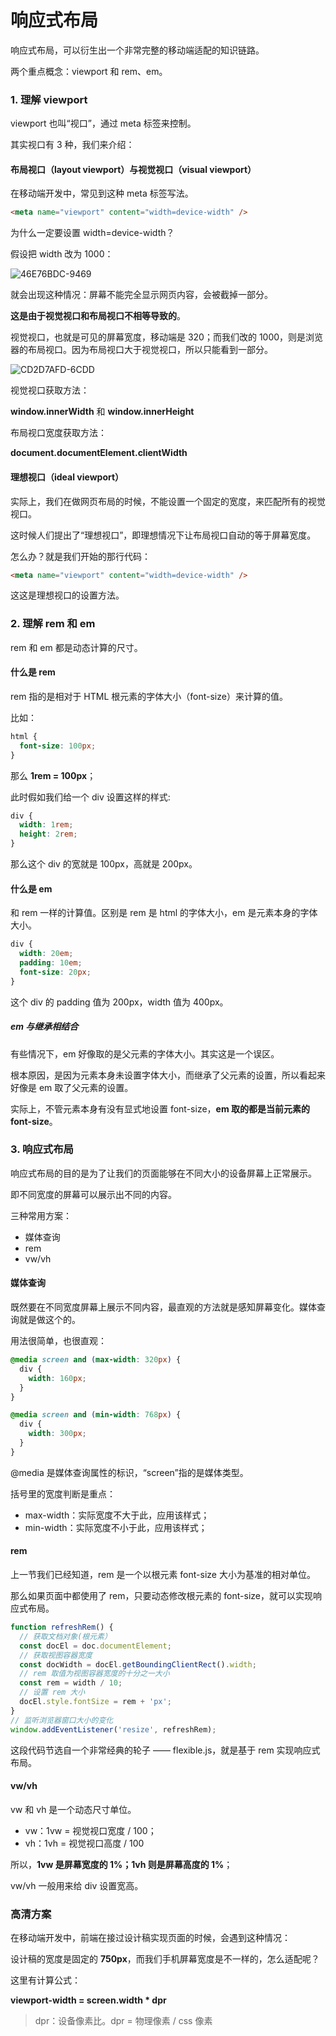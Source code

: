 # 响应式布局

响应式布局，可以衍生出一个非常完整的移动端适配的知识链路。

两个重点概念：viewport 和 rem、em。

### 1. 理解 viewport

viewport 也叫“视口”，通过 meta 标签来控制。

其实视口有 3 种，我们来介绍：

#### 布局视口（layout viewport）与视觉视口（visual viewport）

在移动端开发中，常见到这种 meta 标签写法。

```html
<meta name="viewport" content="width=device-width" />
```

为什么一定要设置 width=device-width？

假设把 width 改为 1000：

![46E76BDC-9469](../image/46E76BDC-9469-4969-AA95-0335221FCE68.png)

就会出现这种情况：屏幕不能完全显示网页内容，会被截掉一部分。

**这是由于视觉视口和布局视口不相等导致的**。

视觉视口，也就是可见的屏幕宽度，移动端是 320；而我们改的 1000，则是浏览器的布局视口。因为布局视口大于视觉视口，所以只能看到一部分。

![CD2D7AFD-6CDD](../image/CD2D7AFD-6CDD-42B5-A098-47DAAB175BE1.png)

视觉视口获取方法：

**window.innerWidth** 和 **window.innerHeight**

布局视口宽度获取方法：

**document.documentElement.clientWidth**

#### 理想视口（ideal viewport）

实际上，我们在做网页布局的时候，不能设置一个固定的宽度，来匹配所有的视觉视口。

这时候人们提出了“理想视口”，即理想情况下让布局视口自动的等于屏幕宽度。

怎么办？就是我们开始的那行代码：

```html
<meta name="viewport" content="width=device-width" />
```

这这是理想视口的设置方法。

### 2. 理解 rem 和 em

rem 和 em 都是动态计算的尺寸。

#### 什么是 rem

rem 指的是相对于 HTML 根元素的字体大小（font-size）来计算的值。

比如：

```css
html {
  font-size: 100px;
}
```

那么 **1rem = 100px**；

此时假如我们给一个 div 设置这样的样式:

```css
div {
  width: 1rem;
  height: 2rem;
}
```

那么这个 div 的宽就是 100px，高就是 200px。

#### 什么是 em

和 rem 一样的计算值。区别是 rem 是 html 的字体大小，em 是元素本身的字体大小。

```css
div {
  width: 20em;
  padding: 10em;
  font-size: 20px;
}
```

这个 div 的 padding 值为 200px，width 值为 400px。

##### em 与继承相结合

有些情况下，em 好像取的是父元素的字体大小。其实这是一个误区。

根本原因，是因为元素本身未设置字体大小，而继承了父元素的设置，所以看起来好像是 em 取了父元素的设置。

实际上，不管元素本身有没有显式地设置 font-size，**em 取的都是当前元素的 font-size**。

### 3. 响应式布局

响应式布局的目的是为了让我们的页面能够在不同大小的设备屏幕上正常展示。

即不同宽度的屏幕可以展示出不同的内容。

三种常用方案：

- 媒体查询
- rem
- vw/vh

#### 媒体查询

既然要在不同宽度屏幕上展示不同内容，最直观的方法就是感知屏幕变化。媒体查询就是做这个的。

用法很简单，也很直观：

```css
@media screen and (max-width: 320px) {
  div {
    width: 160px;
  }
}

@media screen and (min-width: 768px) {
  div {
    width: 300px;
  }
}
```

@media 是媒体查询属性的标识，“screen”指的是媒体类型。

括号里的宽度判断是重点：

- max-width：实际宽度不大于此，应用该样式；
- min-width：实际宽度不小于此，应用该样式；

#### rem

上一节我们已经知道，rem 是一个以根元素 font-size 大小为基准的相对单位。

那么如果页面中都使用了 rem，只要动态修改根元素的 font-size，就可以实现响应式布局。

```js
function refreshRem() {
  // 获取文档对象(根元素）
  const docEl = doc.documentElement;
  // 获取视图容器宽度
  const docWidth = docEl.getBoundingClientRect().width;
  // rem 取值为视图容器宽度的十分之一大小
  const rem = width / 10;
  // 设置 rem 大小
  docEl.style.fontSize = rem + 'px';
}
// 监听浏览器窗口大小的变化
window.addEventListener('resize', refreshRem);
```

这段代码节选自一个非常经典的轮子 —— flexible.js，就是基于 rem 实现响应式布局。

#### vw/vh

vw 和 vh 是一个动态尺寸单位。

- vw：1vw = 视觉视口宽度 / 100；
- vh：1vh = 视觉视口高度 / 100

所以，**1vw 是屏幕宽度的 1%；1vh 则是屏幕高度的 1%**；

vw/vh 一般用来给 div 设置宽高。

### 高清方案

在移动端开发中，前端在接过设计稿实现页面的时候，会遇到这种情况：

设计稿的宽度是固定的 **750px**，而我们手机屏幕宽度是不一样的，怎么适配呢？

这里有计算公式：

**viewport-width = screen.width \* dpr**

> dpr：设备像素比。dpr = 物理像素 / css 像素

